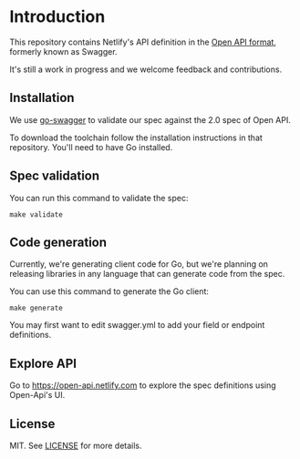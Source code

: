 # Introduction

This repository contains Netlify's API definition in the [Open API format](https://github.com/OAI/OpenAPI-Specification/blob/master/versions/2.0.md), formerly known as Swagger.

It's still a work in progress and we welcome feedback and contributions.

## Installation

We use [go-swagger](https://github.com/go-swagger/go-swagger) to validate our spec against the 2.0 spec of Open API.

To download the toolchain follow the installation instructions in that repository. You'll need to have Go installed.

## Spec validation

You can run this command to validate the spec:

	make validate

## Code generation

Currently, we're generating client code for Go, but we're planning on releasing libraries in any language that can generate code from the spec.

You can use this command to generate the Go client:

	make generate
	
You may first want to edit swagger.yml to add your field or endpoint definitions.

## Explore API

Go to https://open-api.netlify.com to explore the spec definitions using Open-Api's UI.

## License

MIT. See [LICENSE](LICENSE) for more details.
